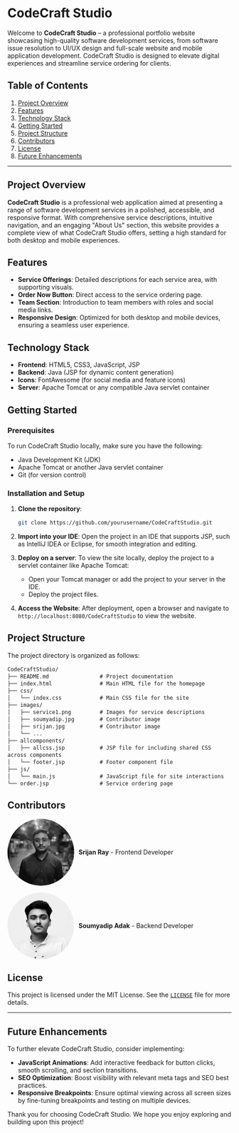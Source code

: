 # CodeCraft Studio

Welcome to **CodeCraft Studio** – a professional portfolio website showcasing high-quality software development services, from software issue resolution to UI/UX design and full-scale website and mobile application development. CodeCraft Studio is designed to elevate digital experiences and streamline service ordering for clients.

## Table of Contents

1. [Project Overview](#project-overview)
2. [Features](#features)
3. [Technology Stack](#technology-stack)
4. [Getting Started](#getting-started)
5. [Project Structure](#project-structure)
6. [Contributors](#contributors)
7. [License](#license)
8. [Future Enhancements](#future-enhancements)

---

## Project Overview

**CodeCraft Studio** is a professional web application aimed at presenting a range of software development services in a polished, accessible, and responsive format. With comprehensive service descriptions, intuitive navigation, and an engaging "About Us" section, this website provides a complete view of what CodeCraft Studio offers, setting a high standard for both desktop and mobile experiences.

## Features

- **Service Offerings**: Detailed descriptions for each service area, with supporting visuals.
- **Order Now Button**: Direct access to the service ordering page.
- **Team Section**: Introduction to team members with roles and social media links.
- **Responsive Design**: Optimized for both desktop and mobile devices, ensuring a seamless user experience.

## Technology Stack

- **Frontend**: HTML5, CSS3, JavaScript, JSP
- **Backend**: Java (JSP for dynamic content generation)
- **Icons**: FontAwesome (for social media and feature icons)
- **Server**: Apache Tomcat or any compatible Java servlet container

## Getting Started

### Prerequisites

To run CodeCraft Studio locally, make sure you have the following:

- Java Development Kit (JDK)
- Apache Tomcat or another Java servlet container
- Git (for version control)

### Installation and Setup

1. **Clone the repository**:
   ```bash
   git clone https://github.com/yourusername/CodeCraftStudio.git
   ```
2. **Import into your IDE**:
   Open the project in an IDE that supports JSP, such as IntelliJ IDEA or Eclipse, for smooth integration and editing.

3. **Deploy on a server**:
   To view the site locally, deploy the project to a servlet container like Apache Tomcat:
   - Open your Tomcat manager or add the project to your server in the IDE.
   - Deploy the project files.

4. **Access the Website**:
   After deployment, open a browser and navigate to `http://localhost:8080/CodeCraftStudio` to view the website.

## Project Structure

The project directory is organized as follows:

```
CodeCraftStudio/
├── README.md                # Project documentation
├── index.html               # Main HTML file for the homepage
├── css/
│   └── index.css            # Main CSS file for the site
├── images/
│   ├── service1.png         # Images for service descriptions
│   ├── soumyadip.jpg        # Contributor image
│   ├── srijan.jpg           # Contributor image
│   └── ...
├── allcomponents/
│   ├── allcss.jsp           # JSP file for including shared CSS across components
│   └── footer.jsp           # Footer component file
├── js/
│   └── main.js              # JavaScript file for site interactions
└── order.jsp                # Service ordering page
```

## Contributors

<div style="display: flex; align-items: center; gap: 10px; padding-bottom: 15px;">
    <img src="images/srijan.jpg" height="150px" width="150px" alt="Srijan Ray" style="border-radius: 50%;">
    <span><strong>Srijan Ray</strong> - Frontend Developer</span>
</div>
<div style="display: flex; align-items: center; gap: 10px;">
    <img src="images/soumyadip.jpg" height="150px" width="150px" alt="Soumyadip Adak" style="border-radius: 50%;">
    <span><strong>Soumyadip Adak</strong> - Backend Developer</span>
</div>

## License

This project is licensed under the MIT License. See the <a href="LICENSE.text">`LICENSE`</a> file for more details.

---

## Future Enhancements

To further elevate CodeCraft Studio, consider implementing:

- **JavaScript Animations**: Add interactive feedback for button clicks, smooth scrolling, and section transitions.
- **SEO Optimization**: Boost visibility with relevant meta tags and SEO best practices.
- **Responsive Breakpoints**: Ensure optimal viewing across all screen sizes by fine-tuning breakpoints and testing on multiple devices.

Thank you for choosing CodeCraft Studio. We hope you enjoy exploring and building upon this project!

